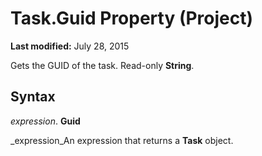 
# Task.Guid Property (Project)

 **Last modified:** July 28, 2015

Gets the GUID of the task. Read-only  **String**.

## Syntax

 _expression_. **Guid**

 _expression_An expression that returns a  **Task** object.

